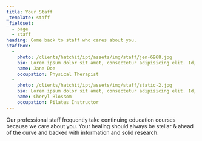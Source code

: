 ```yaml
---
title: Your Staff
_template: staff
_fieldset:
  - page
  - staff
heading: Come back to staff who cares about you.
staffBox:
  - 
    photo: /clients/hatchit/ipt/assets/img/staff/jen-6968.jpg
    bio: Lorem ipsum dolor sit amet, consectetur adipisicing elit. Id, molestiae, explicabo in quae quia eligendi vitae numquam corrupti vero consequuntur esse nisi quibusdam corporis soluta odit laborum tempora totam aspernatur.
    name: Jane Doe
    occupation: Physical Therapist
  - 
    photo: /clients/hatchit/ipt/assets/img/staff/static-2.jpg
    bio: Lorem ipsum dolor sit amet, consectetur adipisicing elit. Id, molestiae, explicabo in quae quia eligendi vitae numquam corrupti vero consequuntur esse nisi quibusdam corporis soluta odit laborum tempora totam aspernatur.
    name: Cheryl Blossom
    occupation: Pilates Instructor
---
```

Our professional staff frequently take continuing education courses because we care about you. Your healing should always be stellar & ahead of the curve and backed with information and solid research.